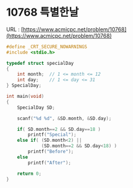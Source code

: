 # 10768 특별한날

URL : [https://www.acmicpc.net/problem/10768](https://www.acmicpc.net/problem/10768)

```c
#define _CRT_SECURE_NOWARNINGS
#include <stdio.h>

typedef struct specialDay
{   
    int month;  // 1 <= month <= 12
    int day;    // 1 <= day <= 31
} SpecialDay;

int main(void)
{
    SpecialDay SD;

    scanf("%d %d", &SD.month, &SD.day);

    if( SD.month==2 && SD.day==18 )
        printf("Special");
    else if( (SD.month<2) ||
             (SD.month==2 && SD.day<18) )
        printf("Before");
    else
        printf("After");

    return 0;
}
```